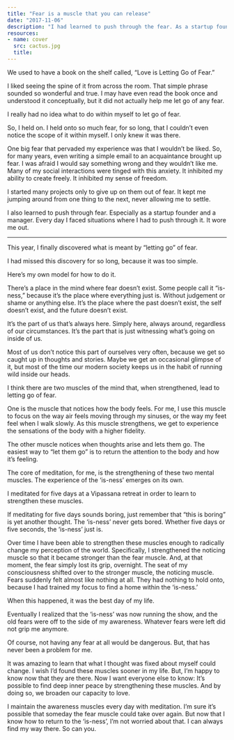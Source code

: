 ```yaml
---
title: "Fear is a muscle that you can release"
date: "2017-11-06"
description: "I had learned to push through the fear. As a startup founder, every day I faced situations where I had to push through it. But pushing wore me out."
resources:
- name: cover
  src: cactus.jpg
  title:
---
```


We used to have a book on the shelf called, “Love is Letting Go of Fear.”

I liked seeing the spine of it from across the room. That simple phrase sounded so wonderful and true. I may have even read the book once and understood it conceptually, but it did not actually help me let go of any fear.

I really had no idea what to do within myself to let go of fear.

So, I held on. I held onto so much fear, for so long, that I couldn’t even notice the scope of it within myself. I only knew it was there.

One big fear that pervaded my experience was that I wouldn’t be liked. So, for many years, even writing a simple email to an acquaintance brought up fear. I was afraid I would say something wrong and they wouldn’t like me. Many of my social interactions were tinged with this anxiety. It inhibited my ability to create freely. It inhibited my sense of freedom.

I started many projects only to give up on them out of fear. It kept me jumping around from one thing to the next, never allowing me to settle.

I also learned to push through fear. Especially as a startup founder and a manager. Every day I faced situations where I had to push through it. It wore me out.

---

This year, I finally discovered what is meant by “letting go” of fear.

I had missed this discovery for so long, because it was too simple.

Here’s my own model for how to do it.

There’s a place in the mind where fear doesn’t exist. Some people call it “is-ness,” because it’s the place where everything just is. Without judgement or shame or anything else. It’s the place where the past doesn’t exist, the self doesn’t exist, and the future doesn’t exist.

It’s the part of us that’s always here. Simply here, always around, regardless of our circumstances. It’s the part that is just witnessing what’s going on inside of us.

Most of us don’t notice this part of ourselves very often, because we get so caught up in thoughts and stories. Maybe we get an occasional glimpse of it, but most of the time our modern society keeps us in the habit of running wild inside our heads.

I think there are two muscles of the mind that, when strengthened, lead to letting go of fear.

One is the muscle that notices how the body feels. For me, I use this muscle to focus on the way air feels moving through my sinuses, or the way my feet feel when I walk slowly. As this muscle strengthens, we get to experience the sensations of the body with a higher fidelity.

The other muscle notices when thoughts arise and lets them go. The easiest way to “let them go” is to return the attention to the body and how it’s feeling.

The core of meditation, for me, is the strengthening of these two mental muscles. The experience of the ‘is-ness’ emerges on its own.

I meditated for five days at a Vipassana retreat in order to learn to strengthen these muscles.

If meditating for five days sounds boring, just remember that “this is boring” is yet another thought. The ‘is-ness’ never gets bored. Whether five days or five seconds, the ‘is-ness’ just is.

Over time I have been able to strengthen these muscles enough to radically change my perception of the world. Specifically, I strengthened the noticing muscle so that it became stronger than the fear muscle. And, at that moment, the fear simply lost its grip, overnight. The seat of my consciousness shifted over to the stronger muscle, the noticing muscle. Fears suddenly felt almost like nothing at all. They had nothing to hold onto, because I had trained my focus to find a home within the ‘is-ness.’

When this happened, it was the best day of my life.

Eventually I realized that the ‘is-ness’ was now running the show, and the old fears were off to the side of my awareness. Whatever fears were left did not grip me anymore.

Of course, not having any fear at all would be dangerous. But, that has never been a problem for me.

It was amazing to learn that what I thought was fixed about myself could change. I wish I’d found these muscles sooner in my life. But, I’m happy to know now that they are there. Now I want everyone else to know: It’s possible to find deep inner peace by strengthening these muscles. And by doing so, we broaden our capacity to love.

I maintain the awareness muscles every day with meditation. I’m sure it’s possible that someday the fear muscle could take over again. But now that I know how to return to the ‘is-ness’, I’m not worried about that. I can always find my way there. So can you.
